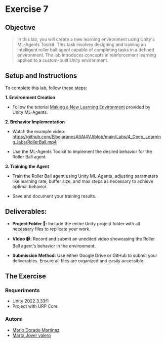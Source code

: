 # Exercise 7

## Objective

> In this lab, you will create a new learning environment using Unity's ML-Agents Toolkit. This task involves designing and training an intelligent roller ball agent capable of completing tasks in a defined environment. The lab introduces concepts in reinforcement learning applied to a custom-built Unity environment.

## Setup and Instructions

To complete this lab, follow these steps:

**1. Environment Creation**

- Follow the tutorial [Making a New Learning Environment](https://github.com/Unity-Technologies/ml-agents/blob/main/docs/Learning-Environment-Create-New.md) provided by Unity ML-Agents.

**2. Brehavior Implementation**

- Watch the example video: https://github.com/EjbejaranosAI/AI4VJ/blob/main/Labs/4_Deep_Learning_labs/RollerBall.mp4

- Use the ML-Agents Toolkit to implement the desired behavior for the Roller Ball agent.

**3. Training the Agent**

- Train the Roller Ball agent using Unity ML-Agents, adjusting parameters like learning rate, buffer size, and max steps as necessary to achieve optimal behavior.

- Save and document your training results.

## Deliverables:

- **Project Folder 📂:** Include the entire Unity project folder with all necessary files to replicate your work.

- **Video 📹:** Record and submit an unedited video showcasing the Roller Ball agent's behavior in the environment.

- **Submission Method:** Use either Google Drive or GitHub to submit your deliverables. Ensure all files are organized and easily accessible.
 
## The Exercise

### Requeriments

- Unity 2022.3.33f1
- Project with URP Core
    
### Autors
 - [Mario Dorado Martínez](https://github.com/mdoradom)
 - [Marta Jover valero](https://github.com/MartaGnarta)
    
